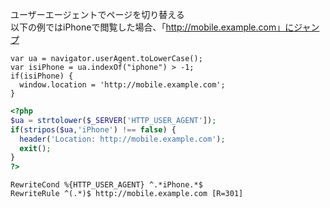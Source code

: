 ユーザーエージェントでページを切り替える  
以下の例ではiPhoneで閲覧した場合、「http://mobile.example.com」にジャンプ

```JS
var ua = navigator.userAgent.toLowerCase();
var isiPhone = ua.indexOf("iphone") > -1;
if(isiPhone) {
  window.location = 'http://mobile.example.com';
}
```

```PHP
<?php
$ua = strtolower($_SERVER['HTTP_USER_AGENT']);
if(stripos($ua,'iPhone') !== false) {
  header('Location: http://mobile.example.com');
  exit();
}
?>
```

```htaccess
RewriteCond %{HTTP_USER_AGENT} ^.*iPhone.*$
RewriteRule ^(.*)$ http://mobile.example.com [R=301]
```